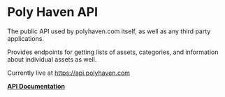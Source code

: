 # Poly Haven API

The public API used by polyhaven.com itself, as well as any third party applications.

Provides endpoints for getting lists of assets, categories, and information about individual assets as well.

Currently live at https://api.polyhaven.com

**[API Documentation](https://redocly.github.io/redoc/?url=https://api.polyhaven.com/api-docs/swagger.json&nocors)**
